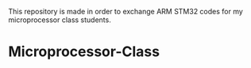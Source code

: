 This repository is made in order to exchange ARM STM32 codes for my microprocessor class students. 
# Microprocessor-Class
